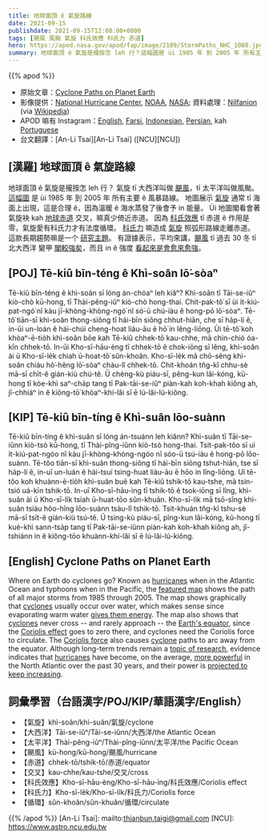 ```yaml
---
title: 地球面頂 ê 氣旋路線
date: 2021-09-15
publishdate: 2021-09-15T12:00:00+0800
tags: [颶風 風颱 氣旋 科氏效應 科氏力 赤道]
hero: https://apod.nasa.gov/apod/fap/image/2109/StormPaths_NHC_1080.jpg
summary: 地球面頂 ê 氣旋是攏按怎 leh 行？這幅圖是 ùi 1985 年 到 2005 年 所有主要 ê 風暴路線。
---
```


{{% apod %}}

- 原始文章：[Cyclone Paths on Planet Earth](https://apod.nasa.gov/apod/ap210915.html)
- 影像提供：[National Hurricane Center](https://www.nhc.noaa.gov/), [NOAA](https://www.noaa.gov/), [NASA](https://www.nasa.gov/); 資料處理：[Nilfanion](https://commons.wikimedia.org/wiki/User:Nilfanion) (via [Wikipedia](https://www.wikipedia.org/))
- APOD 嘛有 Instagram：[English](https://www.instagram.com/astronomypicturesdaily/), [Farsi](https://www.instagram.com/skypixapod/), [Indonesian](https://www.instagram.com/apod.id/), [Persian](https://www.instagram.com/avastarapod/), kah [Portuguese](https://www.instagram.com/apodbrasil/)
- 台文翻譯：[An-Li Tsai][An-Li Tsai] ([NCU][NCU])

## [漢羅] 地球面頂 ê 氣旋路線
地球面頂 ê 氣旋是攏按怎 leh 行？
氣旋 tī 大西洋叫做 [颶風][hurricanes]，tī 太平洋叫做風颱。
[這幅圖][featured map] 是 ùi 1985 年 到 2005 年 所有主要 ê 風暴路線。
地圖展示 [氣旋][cyclones] 通常 tī 海面上出現，這是合理 ê，因為溫暖 ê 海水蒸發了後會予 in 能量。
Ùi 地圖閣看會著氣旋袂 kah [地球赤道][Earth's equator] 交叉，嘛真少倚近赤道。
因為 [科氏效應][Coriolis effect] tī 赤道 ê 作用是零，氣旋愛有科氏力才有法度循環。
[科氏力][Coriolis force] 嘛造成 [氣旋][cyclone] 照弧形路線走離赤道。
這款長期趨勢嘛是一个 [研究主題][topic of research]。
有證據表示，平均來講，[颶風][hurricanes] tī 過去 30 冬 tī 北大西洋 變甲 [閣較強矣][more powerful]，而且 in ê 強度 [看起來是會愈來愈強][projected to keep increasing]。

## [POJ] Tē-kiû bīn-téng ê Khì-soân lō͘-sòaⁿ
Tē-kiû bīn-téng ê khì-soân sī lóng án-chóaⁿ leh kiâⁿ?
Khì-soân tī Tāi-se-iûⁿ kiò-chò kū-hong, tī Thài-pêng-iûⁿ kiò-chò hong-thai.
Chit-pak-tô͘ sī ùi i̍t-kiú-pat-ngó͘ nî kàu jī-khòng-khòng-ngó͘ nî só͘-ū chú-iàu ê hong-pō lō͘-sòaⁿ.
Tē-tô͘ tiān-sī khì-soân thong-siông tī hái-bīn siōng chhut-hiān, che sī ha̍p-lí ê, in-ūi un-loán ê hái-chúi cheng-hoat liáu-āu ē hō͘ in lêng-liōng.
Ùi tē-tô͘ koh khòaⁿ-ē-tio̍h khì-soân bōe kah Tē-kiû chhek-tō kau-chhe, mā chin-chió óa-kīn chhek-tō.
In-ūi Kho-sī-hāu-èng tī chhek-tō ê chok-iōng sī lêng, khì-soân ài ū Kho-sī-le̍k chiah ū-hoat-tō͘ sûn-khoân.
Kho-sī-le̍k mā chō-sêng khì-soân chiàu hô͘-hêng lō͘-sòaⁿ chàu-lî chhek-tō.
Chit-khoán tn̂g-kî chhu-sè mā-sī chi̍t-ê gián-kiù chú-tê.
Ū chèng-kù piáu-sī, pêng-kun lâi-kóng, kū-hong tī kòe-khì saⁿ-cha̍p tang tī Pak-tāi-se-iûⁿ piàn-kah koh-khah kiông ah, jî-chhiáⁿ in ê kiông-tō͘ khòaⁿ-khí-lâi sī ē lú-lâi-lú-kiông.

## [KIP] Tē-kiû bīn-tíng ê Khì-suân lōo-suànn
Tē-kiû bīn-tíng ê khì-suân sī lóng án-tsuánn leh kiânn?
Khì-suân tī Tāi-se-iûnn kiò-tsò kū-hong, tī Thài-pîng-iûnn kiò-tsò hong-thai.
Tsit-pak-tôo sī uì i̍t-kiú-pat-ngóo nî kàu jī-khòng-khòng-ngóo nî sóo-ū tsú-iàu ê hong-pō lōo-suànn.
Tē-tôo tiān-sī khì-suân thong-siông tī hái-bīn siōng tshut-hiān, tse sī ha̍p-lí ê, in-uī un-luán ê hái-tsuí tsing-huat liáu-āu ē hōo in lîng-liōng.
Uì tē-tôo koh khuànn-ē-tio̍h khì-suân buē kah Tē-kiû tshik-tō kau-tshe, mā tsin-tsió uá-kīn tshik-tō.
In-uī Kho-sī-hāu-ìng tī tshik-tō ê tsok-iōng sī lîng, khì-suân ài ū Kho-sī-li̍k tsiah ū-huat-tōo sûn-khuân.
Kho-sī-li̍k mā tsō-sîng khì-suân tsiàu hôo-hîng lōo-suànn tsàu-lî tshik-tō.
Tsit-khuán tn̂g-kî tshu-sè mā-sī tsi̍t-ê gián-kiù tsú-tê.
Ū tsìng-kù piáu-sī, pîng-kun lâi-kóng, kū-hong tī kuè-khì sann-tsa̍p tang tī Pak-tāi-se-iûnn piàn-kah koh-khah kiông ah, jî-tshiánn in ê kiông-tōo khuànn-khí-lâi sī ē lú-lâi-lú-kiông.

## [English] Cyclone Paths on Planet Earth
Where on Earth do cyclones go?
Known as [hurricanes][hurricanes] when in the Atlantic Ocean and typhoons when in the Pacific, the [featured map][featured map] shows the path of all major storms from 1985 through 2005.
The map shows graphically that [cyclones][cyclones] usually occur over water, which makes sense since evaporating warm water [gives them energy][gives them energy].
The map also shows that [cyclones][cyclones] never cross -- and rarely approach -- the [Earth's equator][Earth's equator], since the [Coriolis effect][Coriolis effect] goes to zero there, and cyclones need the Coriolis force to circulate.
The [Coriolis force][Coriolis force] also causes [cyclone][cyclone] paths to arc away from the equator.
Although long-term trends remain a [topic of research][topic of research], evidence indicates that [hurricanes][hurricanes] have become, on the average, [more powerful][more powerful] in the North Atlantic over the past 30 years, and their power is [projected to keep increasing][projected to keep increasing].

## 詞彙學習（台語漢字/POJ/KIP/華語漢字/English）
- 【氣旋】khì-soân/khì-suân/氣旋/cyclone
- 【大西洋】Tāi-se-iûⁿ/Tāi-se-iûnn/大西洋/the Atlantic Ocean
- 【太平洋】Thài-pêng-iûⁿ/Thài-pîng-iûnn/太平洋/the Pacific Ocean
- 【颶風】kū-hong/kū-hong/颶風/hurricane
- 【赤道】chhek-tō/tshik-tō/赤道/equator
- 【交叉】kau-chhe/kau-tshe/交叉/cross
- 【科氏效應】Kho-sī-hāu-èng/Kho-sī-hāu-ìng/科氏效應/Coriolis effect
- 【科氏力】Kho-sī-le̍k/Kho-sī-li̍k/科氏力/Coriolis force
- 【循環】sûn-khoân/sûn-khuân/循環/circulate

{{% /apod %}}
[An-Li Tsai]: mailto:thianbun.taigi@gmail.com
[NCU]: https://www.astro.ncu.edu.tw

[hurricanes]:https://www.aoml.noaa.gov/hrd-faq/
[featured map]:https://commons.wikimedia.org/wiki/File:Global_tropical_cyclone_tracks-edit.jpg
[cyclones]:https://gpm.nasa.gov/education/articles/what-hurricane-typhoon-or-tropical-cyclone
[gives them energy]:https://www.pbs.org/wgbh/nova/article/hurricane-power/
[cyclones]:https://www.nhc.noaa.gov/cyclones/
[Earth's equator]:https://en.wikipedia.org/wiki/Equator
[Coriolis effect]:https://en.wikipedia.org/wiki/Coriolis_effect
[Coriolis force]:https://www.youtube.com/watch?v=aeY9tY9vKgs
[cyclone]:https://apod.nasa.gov/apod/ap040406.html
[topic of research]:https://www.gapphotos.com/images/WebPreview/0100/0100358.jpg
[hurricanes]:https://spaceplace.nasa.gov/hurricanes/en/
[more powerful]:https://www.sciencenews.org/article/hurricanes-frequency-danger-climate-change-atlantic
[projected to keep increasing]:https://www.gfdl.noaa.gov/global-warming-and-hurricanes/
